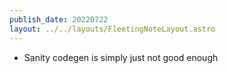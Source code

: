 ```yaml
---
publish_date: 20220722    
layout: ../../layouts/FleetingNoteLayout.astro
---
```

- Sanity codegen is simply just not good enough